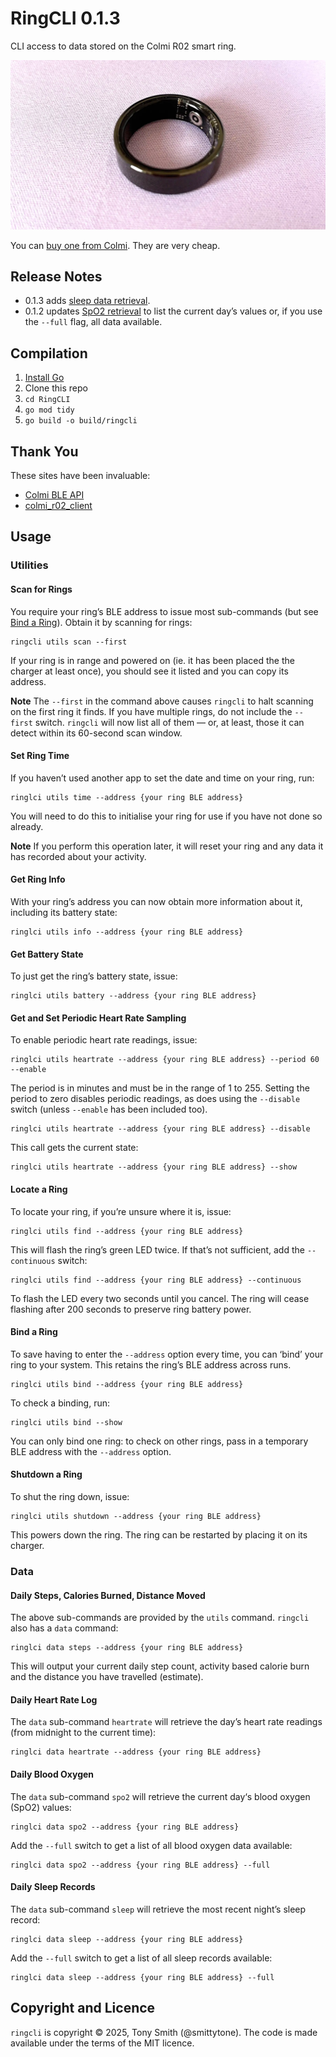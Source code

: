 # RingCLI 0.1.3

CLI access to data stored on the Colmi R02 smart ring.

![Colmi R02 smart ring](./images/r02_001.webp)

You can [buy one from Colmi](https://www.colmi.info/products/colmi-r02-smart-ring). They are very cheap.

## Release Notes

* 0.1.3 adds [sleep data retrieval](#daily-sleep-record).
* 0.1.2 updates [SpO2 retrieval](#daily-blood-oxygen) to list the current day’s values or, if you use the `--full` flag, all data available.

## Compilation

1. [Install Go](https://go.dev/dl/)
1. Clone this repo
1. `cd RingCLI`
1. `go mod tidy`
1. `go build -o build/ringcli`

## Thank You

These sites have been invaluable:

* [Colmi BLE API](https://colmi.puxtril.com)
* [colmi_r02_client](https://tahnok.github.io/colmi_r02_client/colmi_r02_client.html)

## Usage

### Utilities

#### Scan for Rings

You require your ring’s BLE address to issue most sub-commands (but see [Bind a Ring](#bind-a-ring)). Obtain it by scanning for rings:

```shell
ringcli utils scan --first
```

If your ring is in range and powered on (ie. it has been placed the the charger at least once), you should see it listed and you can copy its address.

**Note** The `--first` in the command above causes `ringcli` to halt scanning on the first ring it finds. If you have multiple rings, do not include the `--first` switch. `ringcli` will now list all of them — or, at least, those it can detect within its 60-second scan window.

#### Set Ring Time

If you haven’t used another app to set the date and time on your ring, run:

```shell
ringlci utils time --address {your ring BLE address}
```

You will need to do this to initialise your ring for use if you have not done so already.

**Note** If you perform this operation later, it will reset your ring and any data it has recorded about your activity.

#### Get Ring Info

With your ring’s address you can now obtain more information about it, including its battery state:

```shell
ringlci utils info --address {your ring BLE address}
```

#### Get Battery State

To just get the ring’s battery state, issue:

```shell
ringlci utils battery --address {your ring BLE address}
```

#### Get and Set Periodic Heart Rate Sampling

To enable periodic heart rate readings, issue:

```shell
ringlci utils heartrate --address {your ring BLE address} --period 60 --enable
```

The period is in minutes and must be in the range of 1 to 255. Setting the period to zero disables periodic readings, as does using the `--disable` switch (unless `--enable` has been included too).

```shell
ringlci utils heartrate --address {your ring BLE address} --disable
```

This call gets the current state:

```shell
ringlci utils heartrate --address {your ring BLE address} --show
```

#### Locate a Ring

To locate your ring, if you’re unsure where it is, issue:

```shell
ringlci utils find --address {your ring BLE address}
```

This will flash the ring’s green LED twice. If that’s not sufficient, add the `--continuous` switch:

```shell
ringlci utils find --address {your ring BLE address} --continuous
```

To flash the LED every two seconds until you cancel. The ring will cease flashing after 200 seconds to preserve ring battery power.

#### Bind a Ring

To save having to enter the `--address` option every time, you can ‘bind’ your ring to your system. This retains the ring’s BLE address across runs.

```shell
ringlci utils bind --address {your ring BLE address}
```

To check a binding, run:

```shell
ringlci utils bind --show
```

You can only bind one ring: to check on other rings, pass in a temporary BLE address with the `--address` option.

#### Shutdown a Ring

To shut the ring down, issue:

```shell
ringlci utils shutdown --address {your ring BLE address}
```

This powers down the ring. The ring can be restarted by placing it on its charger.

### Data

#### Daily Steps, Calories Burned, Distance Moved

The above sub-commands are provided by the `utils` command. `ringcli` also has a `data` command:

```shell
ringlci data steps --address {your ring BLE address}
```

This will output your current daily step count, activity based calorie burn and the distance you have travelled (estimate).

#### Daily Heart Rate Log

The `data` sub-command `heartrate` will retrieve the day’s heart rate readings (from midnight to the current time):

```shell
ringlci data heartrate --address {your ring BLE address}
```

#### Daily Blood Oxygen

The `data` sub-command `spo2` will retrieve the current day‘s blood oxygen (SpO2) values:

```shell
ringlci data spo2 --address {your ring BLE address}
```

Add the `--full` switch to get a list of all blood oxygen data available:

```shell
ringlci data spo2 --address {your ring BLE address} --full
```

#### Daily Sleep Records

The `data` sub-command `sleep` will retrieve the most recent night’s sleep record:

```shell
ringlci data sleep --address {your ring BLE address}
```

Add the `--full` switch to get a list of all sleep records available:

```shell
ringlci data sleep --address {your ring BLE address} --full
```

## Copyright and Licence

`ringcli` is copyright © 2025, Tony Smith (@smittytone). The code is made available under the terms of the MIT licence.
